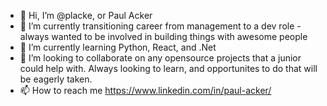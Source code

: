 - 👋 Hi, I’m @placke, or Paul Acker 
- 👀 I’m currently transitioning career from management to a dev role - always wanted to be involved in building things with awesome people
- 🌱 I’m currently learning Python, React, and .Net
- 💞️ I’m looking to collaborate on any opensource projects that a junior could help with. Always looking to learn, and opportunites to do that will be eagerly taken. 
- 📫 How to reach me https://www.linkedin.com/in/paul-acker/

<!---
placke/placke is a ✨ special ✨ repository because its `README.md` (this file) appears on your GitHub profile.
You can click the Preview link to take a look at your changes.
--->
